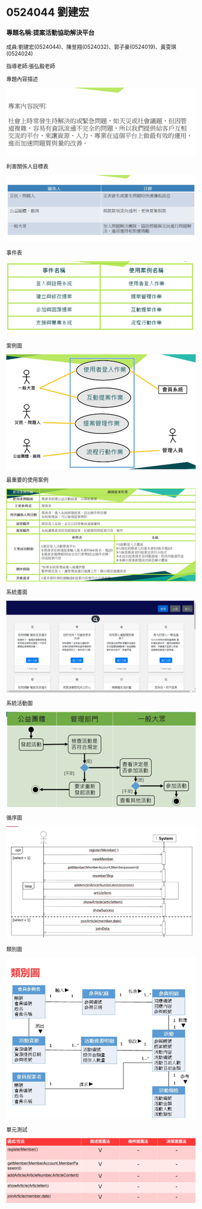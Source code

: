 # 0524044 劉建宏

<p><h3>專題名稱:提案活動協助解決平台</h3><p>
<p>成員:劉建宏(0524044)、陳昱翔(0524032)、郭子豪(0524019)、黃雯琪(0524024)<p>
<p>指導老師:張弘毅老師<p>




<p>專題內容描述

![image](專題內容描述.jpg)

<p>利害關係人目標表

![image](利害關係人目標表.jpg)

<p>事件表

![image](事件表.jpg)

<p>案例圖

![image](案例圖.jpg)

<p>最重要的使用案例

![image](使用案例.jpg)

<p>系統畫面

![image](系統畫面.jpg)

<p>系統活動圖

![image](系統活動圖.jpg)

<p>循序圖

![image](循序圖.jpg)

<p>類別圖
  
![image](類別圖.jpg)  

<p>單元測試  
  
![image](單元測試.jpg)  
